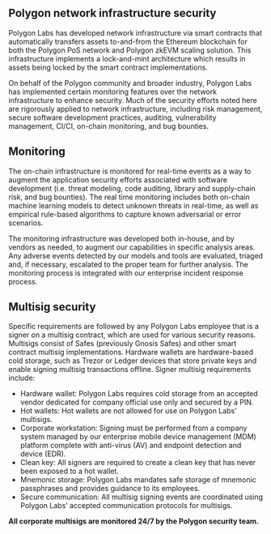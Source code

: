 ## Polygon network infrastructure security

Polygon Labs has developed network infrastructure via smart contracts that automatically transfers assets to-and-from the Ethereum blockchain for both the Polygon PoS network and Polygon zkEVM scaling solution. This infrastructure implements a lock-and-mint architecture which results in assets being locked by the smart contract implementations. 

On behalf of the Polygon community and broader industry, Polygon Labs has implemented certain monitoring features over the network infrastructure to enhance security.  Much of the security efforts noted here are rigorously applied to network infrastructure, including risk management, secure software development practices, auditing, vulnerability management, CI/CI, on-chain monitoring, and bug bounties.

## Monitoring

The on-chain infrastructure is monitored for real-time events as a way to augment the application security efforts associated with software development (i.e. threat modeling, code auditing, library and supply-chain risk, and bug bounties). The real time monitoring includes both on-chain machine learning models to detect unknown threats in real-time, as well as empirical rule-based algorithms to capture known adversarial or error scenarios. 

The monitoring infrastructure was developed both in-house, and by vendors as needed, to augment our capabilities in specific analysis areas. Any adverse events detected by our models and tools are evaluated, triaged and, if necessary, escalated to the proper team for further analysis. The monitoring process is integrated with our enterprise incident response process.

## Multisig security

Specific requirements are followed by any Polygon Labs employee that is a signer on a multisig contract, which are used for various security reasons.  Multisigs consist of Safes (previously Gnosis Safes) and other smart contract multisig implementations. Hardware wallets are hardware-based cold storage, such as Trezor or Ledger devices that store private keys and enable signing multisig transactions offline. Signer multisig requirements include:

- Hardware wallet: Polygon Labs requires cold storage from an accepted vendor dedicated for company official use only and secured by a PIN.
- Hot wallets: Hot wallets are not allowed for use on Polygon Labs’ multisigs.
- Corporate workstation: Signing must be performed from a company system managed by our enterprise mobile device management (MDM) platform complete with anti-virus (AV) and endpoint detection and device (EDR).
- Clean key: All signers are required to create a clean key that has never been exposed to a hot wallet.
- Mnemonic storage: Polygon Labs mandates safe storage of mnemonic passphrases and provides guidance to its employees.
- Secure communication: All multisig signing events are coordinated using Polygon Labs’ accepted communication protocols for multisigs.

**All corporate multisigs are monitored 24/7 by the Polygon security team.**


